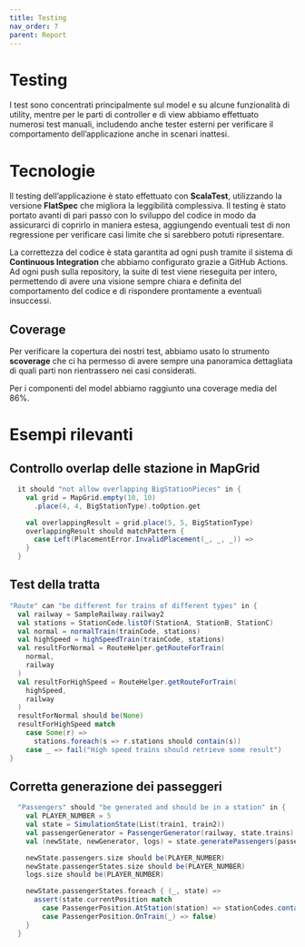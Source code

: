 ```yaml
---
title: Testing
nav_order: 7
parent: Report
---
```

# Testing

I test sono concentrati principalmente sul model e su alcune funzionalità di utility, mentre per le parti di controller e di view abbiamo effettuato numerosi test manuali, includendo anche tester  esterni per verificare il comportamento dell’applicazione anche in scenari inattesi.

# Tecnologie

Il testing dell’applicazione è stato effettuato con **ScalaTest**, utilizzando la versione **FlatSpec** che migliora la leggibilità complessiva. Il testing è stato portato avanti di pari passo con lo sviluppo del codice in modo da assicurarci di coprirlo in maniera estesa, aggiungendo eventuali test di non regressione per verificare casi limite che si sarebbero potuti ripresentare.

La correttezza del codice è stata garantita ad ogni push tramite il sistema di **Continuous Integration** che abbiamo configurato grazie a GitHub Actions. Ad ogni push sulla repository, la suite di test viene rieseguita per intero, permettendo di avere una visione sempre chiara e definita del comportamento del codice e di rispondere prontamente a eventuali insuccessi.

## Coverage

Per verificare la copertura dei nostri test, abbiamo usato lo strumento **scoverage** che ci ha permesso di avere sempre una panoramica dettagliata di quali parti non rientrassero nei casi considerati.

Per i componenti del model abbiamo raggiunto una coverage media del 86%.

# Esempi rilevanti

## Controllo overlap delle stazione in MapGrid

```scala
  it should "not allow overlapping BigStationPieces" in {
    val grid = MapGrid.empty(10, 10)
      .place(4, 4, BigStationType).toOption.get

    val overlappingResult = grid.place(5, 5, BigStationType)
    overlappingResult should matchPattern {
      case Left(PlacementError.InvalidPlacement(_, _, _)) =>
    }
  }
```

## Test della tratta

```scala
"Route" can "be different for trains of different types" in {
  val railway = SampleRailway.railway2
  val stations = StationCode.listOf(StationA, StationB, StationC)
  val normal = normalTrain(trainCode, stations)
  val highSpeed = highSpeedTrain(trainCode, stations)
  val resultForNormal = RouteHelper.getRouteForTrain(
    normal,
    railway
  )
  val resultForHighSpeed = RouteHelper.getRouteForTrain(
    highSpeed,
    railway
  )
  resultForNormal should be(None)
  resultForHighSpeed match
    case Some(r) =>
      stations.foreach(s => r.stations should contain(s))
    case _ => fail("High speed trains should retrieve some result")
}
```

## Corretta generazione dei passeggeri

```scala
  "Passengers" should "be generated and should be in a station" in {
    val PLAYER_NUMBER = 5
    val state = SimulationState(List(train1, train2))
    val passengerGenerator = PassengerGenerator(railway, state.trains)
    val (newState, newGenerator, logs) = state.generatePassengers(passengerGenerator)(PLAYER_NUMBER)

    newState.passengers.size should be(PLAYER_NUMBER)
    newState.passengerStates.size should be(PLAYER_NUMBER)
    logs.size should be(PLAYER_NUMBER)

    newState.passengerStates.foreach { (_, state) =>
      assert(state.currentPosition match
        case PassengerPosition.AtStation(station) => stationCodes.contains(station)
        case PassengerPosition.OnTrain(_) => false)
    }
  }
```